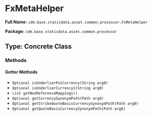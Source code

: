 # FxMetaHelper

**Full Name:** `cdm.base.staticdata.asset.common.processor.FxMetaHelper`

**Package:** `cdm.base.staticdata.asset.common.processor`

## Type: Concrete Class

### Methods

#### Getter Methods

- `Optional isUnderlierPutCurrency(String arg0)`
- `Optional isUnderlierCurrency1(String arg0)`
- `List getNonReferenceMappings()`
- `Optional getCurrencySynonymPath(Path arg0)`
- `Optional getStrikeQuoteBasisCurrencySynonymPath(Path arg0)`
- `Optional getQuoteBasisCurrencySynonymPath(Path arg0)`

